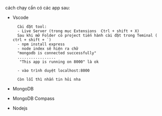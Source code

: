 cách chạy 
cần có các app sau:
+ Vscode

        Cài đặt tool:
        - Live Server (trong mục Extensions  Ctrl + shift + X)
        Sau khi mở Folder có project tiến hành cài đặt trong Teminal ( ctrl + shift + `)
        - npm install express 
        - node index sẽ hiện ra chữ   
        "mongodb is connected successfully"
        .................
         "This app is running on 8000" là ok

        - vào trình duyệt localhost:8000 
        
        Còn lỗi thì nhắn tin hỏi nha
    
+ MongoDB
+ MongoDB Compass
+ Nodejs
